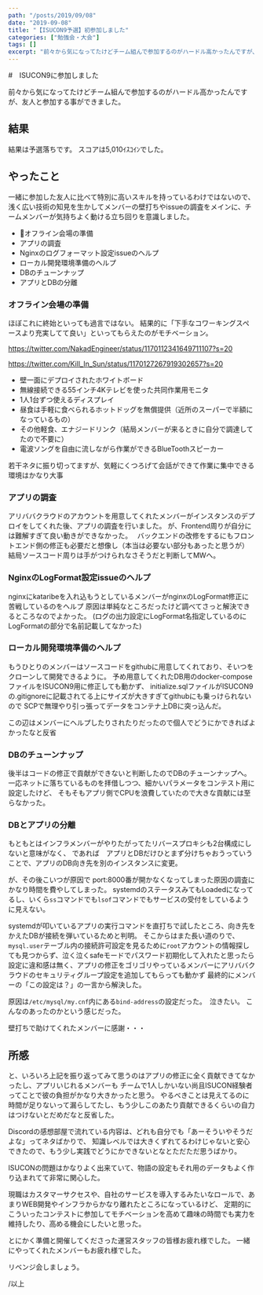 ```yaml
---
path: "/posts/2019/09/08"
date: "2019-09-08"
title: "【ISUCON9予選】初参加しました"
categories: ["勉強会・大会"]
tags: []
excerpt: "前々から気になってたけどチーム組んで参加するのがハードル高かったんですが、友人と参加する事ができました。結果は予選落ちです。スコアは5,010ｲｽｺｲﾝでした。一緒に参加した友人に比べて特別に高いス..."
---
```


#　ISUCON9に参加しました

前々から気になってたけどチーム組んで参加するのがハードル高かったんですが、友人と参加する事ができました。

## 結果

結果は予選落ちです。
スコアは5,010ｲｽｺｲﾝでした。

## やったこと

一緒に参加した友人に比べて特別に高いスキルを持っているわけではないので、
浅く広い技術の知見を生かしてメンバーの壁打ちやissueの調査をメインに、チームメンバーが気持ちよく動ける立ち回りを意識しました。

* オフライン会場の準備
* アプリの調査
* Nginxのログフォーマット設定issueのヘルプ
* ローカル開発環境準備のヘルプ
* DBのチューンナップ
* アプリとDBの分離

### オフライン会場の準備

ほぼこれに終始といっても過言ではない。
結果的に「下手なコワーキングスペースより充実してて良い」といってもらえたのがモチベーション。

https://twitter.com/NakadEngineer/status/1170112341649711107?s=20

https://twitter.com/Kill_In_Sun/status/1170127267919302657?s=20

* 壁一面にデプロイされたホワイトボード
* 無線接続できる55インチ4Kテレビを使った共同作業用モニタ
* 1人1台ずつ使えるディスプレイ
* 昼食は手軽に食べられるホットドッグを無償提供（近所のスーパーで半額になっているもの）
* その他軽食、エナジードリンク（結局メンバーが来るときに自分で調達してたので不要に）
* 電波ソングを自由に流しながら作業ができるBlueToothスピーカー

若干ネタに振り切ってますが、気軽にくつろげて会話ができて作業に集中できる環境はかなり大事

### アプリの調査

アリババクラウドのアカウントを用意してくれたメンバーがインスタンスのデプロイをしてくれた後、アプリの調査を行いました。
が、Frontend周りが自分には難解すぎて良い動きができなかった。　
バックエンドの改修をするにもフロントエンド側の修正も必要だと想像し（本当は必要ない部分もあったと思うが）
結局ソースコード周りは手がつけられなさそうだと判断してMWへ。

### NginxのLogFormat設定issueのヘルプ

nginxにkataribeを入れ込もうとしているメンバーがnginxのLogFormat修正に苦戦しているのをヘルプ
原因は単純なところだったけど調べてさっと解決できるところなのでよかった。
(ログの出力設定にLogFormat名指定しているのにLogFormatの部分で名前記載してなかった)

### ローカル開発環境準備のヘルプ

もうひとりのメンバーはソースコードをgithubに用意してくれており、そいつをクローンして開発できるように。
予め用意してくれたDB用のdocker-composeファイルをISUCON9用に修正しても動かず、
initialize.sqlファイルがISUCON9の.gitignoreに記載されてる上にサイズが大きすぎてgithubにも乗っけられないので
SCPで無理やり引っ張ってデータをコンテナ上DBに突っ込んだ。

この辺はメンバーにヘルプしたりされたりだったので個人でどうにかできればよかったなと反省

### DBのチューンナップ

後半はコードの修正で貢献ができないと判断したのでDBのチューンナップへ。
一応ネットに落ちているものを拝借しつつ、細かいパラメータをコンテスト用に設定したけど、
そもそもアプリ側でCPUを浪費していたので大きな貢献には至らなかった。

### DBとアプリの分離

もともとはインフラメンバーがやりたがってたリバースプロキシも2台構成にしないと意味がなく、
であれば　アプリとDBだけひとまず分けちゃおうっていうことで、アプリのDB向き先を別のインスタンスに変更。

が、その後こいつが原因で port:8000番が開かなくなってしまった原因の調査にかなり時間を費やしてしまった。
systemdのステータスみてもLoadedになってるし、いくら`ss`コマンドでも`lsof`コマンドでもサービスの受付をしているように見えない。

systemdが叩いているアプリの実行コマンドを直打ちで試したところ、向き先をかえたDBが接続を弾いているためと判明。
そこからはまた長い道のりで、
`mysql.user`テーブル内の接続許可設定を見るために`root`アカウントの情報探しても見つからず、泣く泣くsafeモードでパスワード初期化して入れたと思ったら
設定に違和感は無く、アプリの修正をゴリゴリやっているメンバーにアリババクラウドのセキュリティグループ設定を追加してもらっても動かず
最終的にメンバーの「この設定は？」の一言から解決した。

原因は`/etc/mysql/my.cnf`内にある`bind-address`の設定だった。　泣きたい。
こんなのあったのかという感じだった。

壁打ちで助けてくれたメンバーに感謝・・・

## 所感

と、いろいろ上記を振り返ってみて思うのはアプリの修正に全く貢献できてなかったし、アプリいじれるメンバーも
チームで1人しかいない尚且ISUCON経験者ってことで彼の負担がかなり大きかったと思う。
やるべきことは見えてるのに時間が足りないって漏らしてたし、もう少しこのあたり貢献できるくらいの自力はつけないとだめだなと反省した。

Discordの感想部屋で流れている内容は、どれも自分でも「あーそういやそうだよな」ってネタばかりで、
知識レベルでは大きくずれてるわけじゃないと安心できたので、もう少し実践でどうにかできないとなとただただ思うばかり。

ISUCONの問題はかなりよく出来ていて、物語の設定もそれ用のデータもよく作り込まれてて非常に関心した。

現職はカスタマーサクセスや、自社のサービスを導入するみたいなロールで、あまりWEB開発やインフラからかなり離れたところになっているけど、
定期的にこういったコンテストに参加してモチベーションを高めて趣味の時間でも実力を維持したり、高める機会にしたいと思った。

とにかく準備と開催してくださった運営スタッフの皆様お疲れ様でした。
一緒にやってくれたメンバーもお疲れ様でした。

リベンジ会しましょう。

/以上